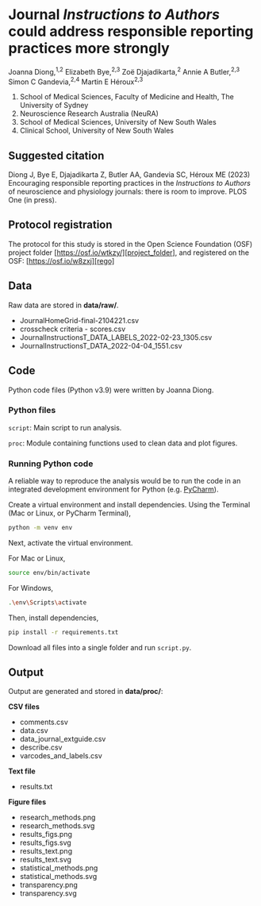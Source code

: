 # Journal _Instructions to Authors_ could address responsible reporting practices more strongly

Joanna Diong,<sup>1,2</sup> 
Elizabeth Bye,<sup>2,3</sup> 
Zoë Djajadikarta,<sup>2</sup> 
Annie A Butler,<sup>2,3</sup> 
Simon C Gandevia,<sup>2,4</sup> 
Martin E Héroux<sup>2,3</sup> 

1. School of Medical Sciences, Faculty of Medicine and Health, The University of Sydney
2. Neuroscience Research Australia (NeuRA)
3. School of Medical Sciences, University of New South Wales
4. Clinical School, University of New South Wales

## Suggested citation

Diong J, Bye E, Djajadikarta Z, Butler AA, Gandevia SC, Héroux ME (2023) 
Encouraging responsible reporting practices in the _Instructions to Authors_ of neuroscience and physiology journals:
there is room to improve.
PLOS One (in press).

## Protocol registration

The protocol for this study is stored in the Open Science Foundation (OSF) project folder [https://osf.io/wtkzy/][project_folder],
and registered on the OSF: [https://osf.io/w8zxj][rego]

## Data

Raw data are stored in **data/raw/**.

* JournalHomeGrid-final-2104221.csv
* crosscheck criteria - scores.csv
* JournalInstructionsT_DATA_LABELS_2022-02-23_1305.csv
* JournalInstructionsT_DATA_2022-04-04_1551.csv

## Code

Python code files (Python v3.9) were written by Joanna Diong.

### Python files

`script`: Main script to run analysis.

`proc`: Module containing functions used to clean data and plot figures.

### Running Python code

A reliable way to reproduce the analysis would be to run the code in an integrated development environment for Python (e.g. [PyCharm][pycharm]). 

Create a virtual environment and install dependencies. Using the Terminal (Mac or Linux, or PyCharm Terminal), 

```bash 
python -m venv env
```
Next, activate the virtual environment. 

For Mac or Linux, 

```bash
source env/bin/activate
```

For Windows, 

```bash
.\env\Scripts\activate
```

Then, install dependencies,

```bash
pip install -r requirements.txt
```

Download all files into a single folder and run `script.py`.

## Output

Output are generated and stored in **data/proc/**:

__CSV files__

* comments.csv
* data.csv
* data_journal_extguide.csv
* describe.csv
* varcodes_and_labels.csv

__Text file__

* results.txt

__Figure files__

* research_methods.png
* research_methods.svg
* results_figs.png
* results_figs.svg
* results_text.png
* results_text.svg
* statistical_methods.png
* statistical_methods.svg
* transparency.png
* transparency.svg


[project_folder]: https://osf.io/wtkzy/
[rego]: https://osf.io/w8zxj
[pycharm]: https://www.jetbrains.com/pycharm/promo/?gclid=Cj0KCQiAtqL-BRC0ARIsAF4K3WFahh-pzcvf6kmWnmuONEZxi544-Ty-UUqKa4EelnOxa5pAC9C4_d4aAisxEALw_wcB 
